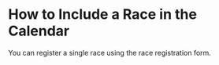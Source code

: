 # How to Include a Race in the Calendar

You can register a single race using the race registration form.